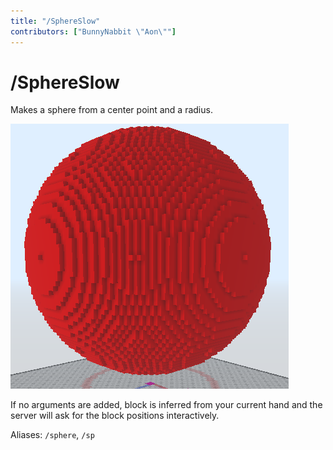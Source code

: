 ```yaml
---
title: "/SphereSlow"
contributors: ["BunnyNabbit \"Aon\""]
---
```

# /SphereSlow
Makes a sphere from a center point and a radius.

![Red sphere](./sphereslow-output.webp)

If no arguments are added, block is inferred from your current hand and the server will ask for the block positions interactively.

Aliases: `/sphere`, `/sp`